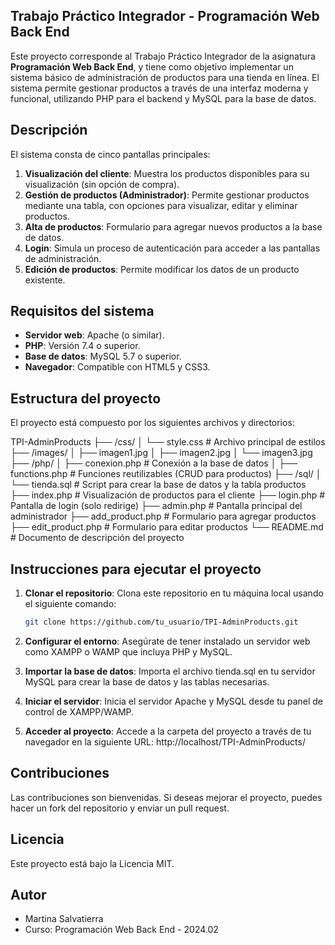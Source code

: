 ## Trabajo Práctico Integrador - Programación Web Back End

Este proyecto corresponde al Trabajo Práctico Integrador de la asignatura **Programación Web Back End**, y tiene como objetivo implementar un sistema básico de administración de productos para una tienda en línea. El sistema permite gestionar productos a través de una interfaz moderna y funcional, utilizando PHP para el backend y MySQL para la base de datos.

## Descripción

El sistema consta de cinco pantallas principales:

1. **Visualización del cliente**: Muestra los productos disponibles para su visualización (sin opción de compra).
2. **Gestión de productos (Administrador)**: Permite gestionar productos mediante una tabla, con opciones para visualizar, editar y eliminar productos.
3. **Alta de productos**: Formulario para agregar nuevos productos a la base de datos.
4. **Login**: Simula un proceso de autenticación para acceder a las pantallas de administración.
5. **Edición de productos**: Permite modificar los datos de un producto existente.

## Requisitos del sistema

- **Servidor web**: Apache (o similar).
- **PHP**: Versión 7.4 o superior.
- **Base de datos**: MySQL 5.7 o superior.
- **Navegador**: Compatible con HTML5 y CSS3.

## Estructura del proyecto

El proyecto está compuesto por los siguientes archivos y directorios:

TPI-AdminProducts 
├── /css/ 
│ └── style.css # Archivo principal de estilos 
├── /images/ 
│ ├── imagen1.jpg 
│ ├── imagen2.jpg 
│ └── imagen3.jpg 
├── /php/ 
│ ├── conexion.php # Conexión a la base de datos 
│ ├── functions.php # Funciones reutilizables (CRUD para productos) 
├── /sql/ 
│ └── tienda.sql # Script para crear la base de datos y la tabla productos 
├── index.php # Visualización de productos para el cliente 
├── login.php # Pantalla de login (solo redirige) 
├── admin.php # Pantalla principal del administrador 
├── add_product.php # Formulario para agregar productos 
├── edit_product.php # Formulario para editar productos 
└── README.md # Documento de descripción del proyecto

## Instrucciones para ejecutar el proyecto

1. **Clonar el repositorio**: Clona este repositorio en tu máquina local usando el siguiente comando:
   ```bash
   git clone https://github.com/tu_usuario/TPI-AdminProducts.git

2. **Configurar el entorno**: Asegúrate de tener instalado un servidor web como XAMPP o WAMP que incluya PHP y MySQL.

3. **Importar la base de datos**: Importa el archivo tienda.sql en tu servidor MySQL para crear la base de datos y las tablas necesarias.

4. **Iniciar el servidor**: Inicia el servidor Apache y MySQL desde tu panel de control de XAMPP/WAMP.

5. **Acceder al proyecto**: Accede a la carpeta del proyecto a través de tu navegador en la siguiente URL:
    http://localhost/TPI-AdminProducts/

## Contribuciones
Las contribuciones son bienvenidas. Si deseas mejorar el proyecto, puedes hacer un fork del repositorio y enviar un pull request.

## Licencia
Este proyecto está bajo la Licencia MIT.

## Autor
- Martina Salvatierra
- Curso: Programación Web Back End - 2024.02
